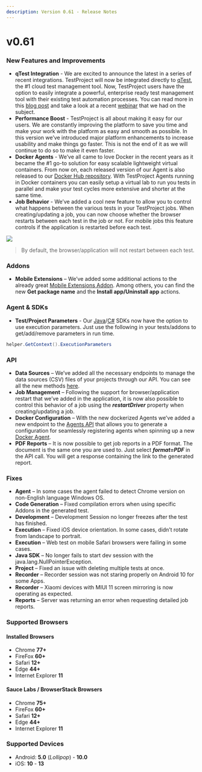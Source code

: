 ```yaml
---
description: Version 0.61 - Release Notes
---
```


# v0.61

### New Features and Improvements

* **qTest Integration** - We are excited to announce the latest in a series of recent integrations. TestProject will now be integrated directly to [qTest](https://www.qasymphony.com/software-testing-tools/qtest-manager/test-case-management/), the \#1 cloud test management tool. Now, TestProject users have the option to easily integrate a powerful, enterprise ready test management tool with their existing test automation processes. You can read more in this [blog post](https://blog.testproject.io/2020/03/20/qtest-testproject-open-source-nirvana/) and take a look at a recent [webinar](https://blog.testproject.io/2020/03/31/testproject-and-qtest-integration-webinar/) that we had on the subject. 
* **Performance Boost** - TestProject is all about making it easy for our users. We are constantly improving the platform to save you time and make your work with the platform as easy and smooth as possible. In this version we’ve introduced major platform enhancements to increase usability and make things go faster. This is not the end of it as we will continue to do so to make it even faster. 
* **Docker Agents** - We’ve all came to love Docker in the recent years as it became the \#1 go-to solution for easy scalable lightweight virtual containers. From now on, each released version of our Agent is also released to our [Docker Hub repository](https://hub.docker.com/r/testproject/agent). With TestProject Agents running in Docker containers you can easily setup a virtual lab to run you tests in parallel and make your test cycles more extensive and shorter at the same time. 
* **Job Behavior** - We’ve added a cool new feature to allow you to control what happens between the various tests in your TestProject jobs. When creating/updating a job, you can now choose whether the browser restarts between each test in the job or not. For mobile jobs this feature controls if the application is restarted before each test.

![](https://storage-static.testproject.io/release-notes/0.61/restart-browser.gif.gif)

> By default, the browser/application will not restart between each test.

### Addons

* **Mobile Extensions** – We’ve added some additional actions to the already great [Mobile Extensions Addon](https://addons.testproject.io/mobile-extensions). Among others, you can find the new **Get package name** and the **Install app/Uninstall app** actions.

### Agent & SDKs

* **Test/Project Parameters** - Our [Java](https://docs.testproject.io/testproject-sdk/java-sdk)/[C\#](https://docs.testproject.io/testproject-sdk/c-sdk) SDKs now have the option to use execution parameters. Just use the following in your tests/addons to get/add/remove parameters in run time.

```java
helper.GetContext().ExecutionParameters
```

### API

* **Data Sources** – We’ve added all the necessary endpoints to manage the data sources \(CSV\) files of your projects through our API. You can see all the new methods [here](https://api.testproject.io/docs/v2/#/DataSources). 
* **Job Management** – Following the support for browser/application restart that we’ve added in the application, it is now also possible to control this behavior of a job using the _**restartDriver**_ property when creating/updating a job. 
* **Docker Configuration** – With the new dockerized Agents we’ve added a new endpoint to the [Agents API](https://api.testproject.io/docs/v2/#/Agents) that allows you to generate a configuration for seamlessly registering agents when spinning up a new [Docker Agent](https://hub.docker.com/r/testproject/agent). 
* **PDF Reports** – It is now possible to get job reports in a PDF format. The document is the same one you are used to. Just select _**format=PDF**_ in the API call. You will get a response containing the link to the generated report.

### Fixes

* **Agent** – In some cases the agent failed to detect Chrome version on non-English language Windows OS.
* **Code Generation** – Fixed compilation errors when using specific Addons in the generated test.
* **Development** – Development Session no longer freezes after the test has finished.
* **Execution** – Fixed iOS device orientation. In some cases, didn’t rotate from landscape to portrait.
* **Execution** – Web test on mobile Safari browsers were failing in some cases.
* **Java SDK** – No longer fails to start dev session with the java.lang.NullPointerException. 
* **Project** – Fixed an issue with deleting multiple tests at once.
* **Recorder** – Recorder session was not staring properly on Android 10 for some Apps.
* **Recorder** – Xiaomi devices with MIUI 11 screen mirroring is now operating as expected.
* **Reports** – Server was returning an error when requesting detailed job reports.

### Supported Browsers

#### Installed Browsers

* Chrome **77+**
* FireFox **60+**
* Safari **12+**
* Edge **44+**
* Internet Explorer **11**

#### Sauce Labs / BrowserStack Browsers

* Chrome **75+**
* FireFox **60+**
* Safari **12+**
* Edge **44+**
* Internet Explorer **11**

### Supported Devices

* Android: **5.0** \(_Lollipop_\) - **10.0**
* iOS: **10** - **13**

